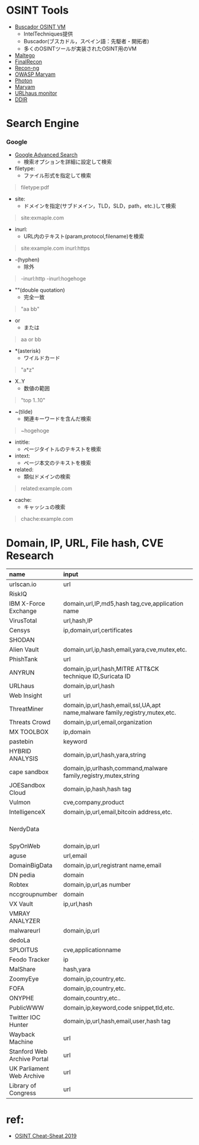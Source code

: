 # OSINT Tools
- [Buscador OSINT VM](https://inteltechniques.com/buscador/)
    - IntelTechniques提供
    - Buscador(ブスカドル，スペイン語：先駆者・開拓者)
    - 多くのOSINTツールが実装されたOSINT用のVM
- [Maltego](https://www.paterva.com/downloads.php)
- [FinalRecon](https://github.com/thewhiteh4t/FinalRecon)
- [Recon-ng](https://github.com/lanmaster53/recon-ng)
- [OWASP Maryam](https://github.com/saeeddhqan/Maryam)
- [Photon](https://github.com/s0md3v/Photon)
- [Maryam](https://github.com/saeeddhqan/Maryam)
- [URLhaus monitor](https://github.com/ninoseki/urlhaus_monitor)
- [DDIR](https://github.com/nenaiko-dareda/DDIR)
# Search Engine
### Google
- [Google Advanced Search](google.com/advanced_search)
    - 検索オプションを詳細に設定して検索
- filetype:
    - ファイル形式を指定して検索
> filetype:pdf
- site:
    - ドメインを指定(サブドメイン，TLD，SLD，path，etc.)して検索
> site:exmaple.com
- inurl:
    - URL内のテキスト(param,protocol,filename)を検索
> site:example.com inurl:https
- -(hyphen)
    - 除外
> -inurl:http -inurl:hogehoge
- ""(double quotation)
    - 完全一致
> "aa bb"
- or
    - または
> aa or bb
- *(asterisk)
    - ワイルドカード
> "a*z"
- X..Y
    - 数値の範囲
> "top 1..10"
- ~(tilde)
    - 関連キーワードを含んだ検索
> ~hogehoge
- intitle:
    - ページタイトルのテキストを検索
- intext:
    - ページ本文のテキストを検索
- related:
    - 類似ドメインの検索
> related:example.com
- cache:
    - キャッシュの検索
> chache:example.com



# Domain, IP, URL, File hash, CVE Research
|name|input|remarks|site|
|:-|:-|:-|:-|
|urlscan.io|url||https://urlscan.io/|
|RiskIQ|||https://www.riskiq.com/products/community-edition/|
|IBM X-Force Exchange|domain,url,IP,md5,hash tag,cve,application name||https://exchange.xforce.ibmcloud.com/|
|VirusTotal|url,hash,IP||https://www.virustotal.com/gui/home/upload|
|Censys|ip,domain,url,certificates||https://censys.io/|
|SHODAN|||https://www.shodan.io/ip|
|Alien Vault|domain,url,ip,hash,email,yara,cve,mutex,etc.||https://otx.alienvault.com/|
|PhishTank|url||https://www.phishtank.com/index.php|
|ANYRUN|domain,ip,url,hash,MITRE ATT&CK technique ID,Suricata ID|online sandbox|https://app.any.run/submissions|
|URLhaus|domain,ip,url,hash||https://urlhaus.abuse.ch/browse/|
|Web Insight|url||http://webint.io/|url||
|ThreatMiner|domain,ip,url,hash,email,ssl,UA,apt name,malware family,registry,mutex,etc.||https://www.threatminer.org/index.php|
|Threats Crowd|domain,ip,url,email,organization|powered byAlienVault|https://www.threatcrowd.org/|
|MX TOOLBOX|ip,domain||https://mxtoolbox.com/blacklists.aspx|
|pastebin|keyword||https://pastebin.com/|
|HYBRID ANALYSIS|domain,ip,url,hash,yara,string|online sandbox|https://www.hybrid-analysis.com/|
|cape sandbox|domain,ip,urlhash,command,malware family,registry,mutex,string|online sandbox|https://cape.contextis.com/analysis/search/|
|JOESandbox Cloud|domain,ip,hash,hash tag|online sandbox|https://www.joesandbox.com/#advanced|
|Vulmon|cve,company,product||https://vulmon.com/|
|IntelligenceX|domain,ip,url,email,bitcoin address,etc.||https://intelx.io/|
|NerdyData||https://www.bellingcat.com/resources/how-tos/2015/07/23/unveiling-hidden-connections-with-google-analytics-ids/|https://nerdydata.com/|
|SpyOnWeb|domain,ip,url||http://spyonweb.com/|
|aguse|url,email||https://www.aguse.jp/|
|DomainBigData|domain,ip,url,registrant name,email||https://domainbigdata.com/|
|DN pedia|domain||https://dnpedia.com/tlds/search.php|
|Robtex|domain,ip,url,as number||https://www.robtex.com/|
|nccgroupnumber|domain|researching typosquatting|https://labs.nccgroup.trust/typofinder/|
|VX Vault|ip,url,hash||http://vxvault.net/ViriList.php|
|VMRAY ANALYZER|||https://www.vmray.com/analyzer-malware-sandbox-free-trial/?utm_campaign=reports&utm_source=vmray&utm_medium=analysis2&utm_content=report|
|malwareurl|domain,ip,url||https://www.malwareurl.com/listing-urls.php|
|dedoLa|||http://dedola.eu/malware.php|
|SPLOITUS|cve,applicationname|researching poc|https://sploitus.com/|
|Feodo Tracker|ip||https://feodotracker.abuse.ch/browse/|
|MalShare|hash,yara||https://malshare.com/|
|ZoomyEye|domain,ip,country,etc.||https://www.zoomeye.org/|
|FOFA|domain,ip,country,etc.||https://fofa.so/|
|ONYPHE|domain,country,etc..|||https://www.onyphe.io/|
|PublicWWW|domain,ip,keyword,code snippet,tld,etc.||https://publicwww.com/|
|Twitter IOC Hunter|domain,ip,url,hash,email,user,hash tag||http://tweettioc.com/search|
|Wayback Machine|url|archive|https://archive.org/web/|
|Stanford Web Archive Portal|url|archive|https://swap.stanford.edu/|
|UK Parliament Web Archive|url|archive|http://webarchive.parliament.uk/|
|Library of Congress|url|archive|https://www.loc.gov/|

# ref:
- [OSINT Cheat-Sheat,2019](https://inteltechniques.com/JE/OSINT_Packet_2019.pdf)
